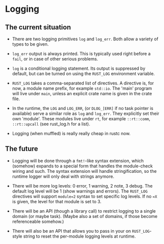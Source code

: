 # Logging

## The current situation

* There are two logging primitives `log` and `log_err`. Both allow a variety of types to be given.

* `log_err` output is always printed. This is typically used right before a `fail`, or in case of other serious problems.

* `log` is a conditional logging statement. Its output is suppressed by default, but can be turned on using the `RUST_LOG` environment variable.

* `RUST_LOG` takes a comma-separated list of directives. A directive is, for now, a module name prefix, for example `std::io`. The 'main' program will live under `main`, unless an explicit crate name is given in the crate file.

* In the runtime, the `LOG` and `LOG_ERR`, (or `DLOG_[ERR]` if no task pointer is available) serve a similar role as `log` and `log_err`. They explicitly set their own 'module'. These modules live under `rt`, for example `::rt::comm`, `::rt::upcall` (see rust_log.h for a list).

* Logging (when muffled) is really really cheap in rustc now.

## The future

* Logging will be done through a `fmt!`-like syntax extension, which (somehow) expands to a special form that handles the module-check wiring and such. The syntax extension will handle stringification, so the runtime logger will only deal with strings anymore.

* There will be more log levels: 0 error, 1 warning, 2 note, 3 debug. The default log level will be 1 (show warnings and errors). The `RUST_LOG` directives will support `module=2` syntax to set specific log levels. If no `=X` is given, the level for that module is set to 3.

* There will be an API (though a library call) to restrict logging to a single domain (or maybe task). (Maybe also a set of domains, if those become referenceable somehow.)

* There will also be an API that allows you to pass in your on `RUST_LOG`-style string to reset the per-module logging levels at runtime.
